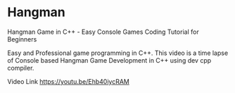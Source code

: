 # Hangman
Hangman Game in C++ - Easy Console Games Coding Tutorial for Beginners

Easy and Professional game programming in C++. This video is a time lapse of Console based Hangman Game Development in C++ using dev cpp compiler.

Video Link https://youtu.be/Ehb40iycRAM
